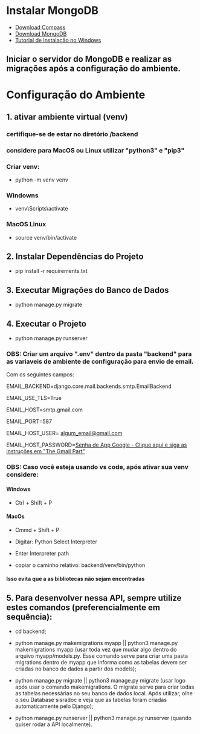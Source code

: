 # Instalar MongoDB
- [Download Compass](https://www.mongodb.com/products/tools/compass)
- [Download MongoDB](https://www.mongodb.com/try/download/community)
- [Tutorial de Instalação no Windows](https://www.youtube.com/watch?v=rtAPwlvoNoI)
## Iniciar o servidor do MongoDB e realizar as migrações após a configuração do ambiente.

# Configuração do Ambiente

## 1. ativar ambiente virtual (venv)
### certifique-se de estar no diretório /backend
### considere para MacOS ou Linux utilizar "python3" e "pip3"

### Criar venv:
- python -m venv venv

### Windowns
- venv\Scripts\activate

### MacOS Linux
- source venv/bin/activate

## 2. Instalar Dependências do Projeto
- pip install -r requirements.txt

## 3. Executar Migrações do Banco de Dados
- python manage.py migrate

## 4. Executar o Projeto
- python manage.py runserver

### OBS: Criar um arquivo ".env" dentro da pasta "backend" para as variaveis de ambiente de configuração para envio de email.
Com os seguintes campos:

EMAIL_BACKEND=django.core.mail.backends.smtp.EmailBackend

EMAIL_USE_TLS=True

EMAIL_HOST=smtp.gmail.com

EMAIL_PORT=587

EMAIL_HOST_USER= algum_email@gmail.com

EMAIL_HOST_PASSWORD=[Senha de App Google - Clique aqui e siga as instruções em "The Gmail Part"](https://dev.to/abderrahmanemustapha/how-to-send-email-with-django-and-gmail-in-production-the-right-way-24ab)

### OBS: Caso você esteja usando vs code, após ativar sua venv considere:
#### Windows
- Ctrl + Shift + P
#### MacOs
- Cmmd + Shift + P

- Digitar: Python Select Interpreter
- Enter Interpreter path
- copiar o caminho relativo: backend/venv/bin/python
#### Isso evita que a as bibliotecas não sejam encontradas

## 5. Para desenvolver nessa API, sempre utilize estes comandos (preferencialmente em sequência):

- cd backend;

- python manage.py makemigrations myapp || python3 manage.py makemigrations myapp (usar toda vez que mudar algo dentro do arquivo myapp/models.py. Esse comando serve para criar uma pasta migrations dentro de myapp que informa como as tabelas devem ser criadas no banco de dados a partir dos models);

- python manage.py migrate || python3 manage.py migrate (usar logo após usar o comando makemigrations. O migrate serve para criar todas as tabelas necessárias no seu banco de dados local. Após utilizar, olhe o seu Database sisradoc e veja que as tabelas foram criadas automaticamente pelo Django);

- python manage.py runserver || python3 manage.py runserver (quando quiser rodar a API localmente).
